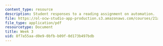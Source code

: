 ```yaml
---
content_type: resource
description: Student responses to a reading assignment on automation.
file: https://ol-ocw-studio-app-production.s3.amazonaws.com/courses/21a-850j-the-anthropology-of-cybercultures-spring-2009/8f7a55aad0e90bfbb09f0d173b497bdb_MIT21A_850Js09_week3.pdf
file_type: application/pdf
resourcetype: Document
title: Week 3
uid: 8f7a55aa-d0e9-0bfb-b09f-0d173b497bdb
---
```

